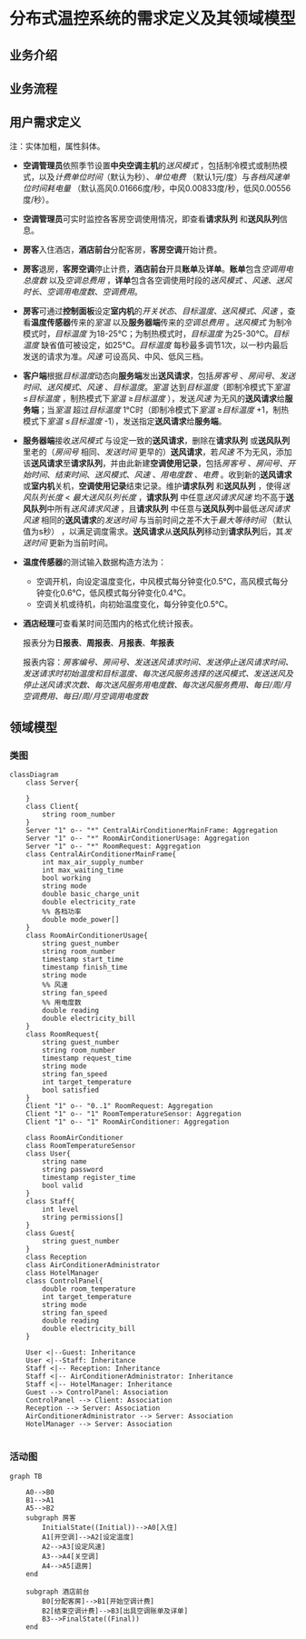 # 分布式温控系统的需求定义及其领域模型

## 业务介绍



## 业务流程



## 用户需求定义

注：实体加粗，属性斜体。

- **空调管理员**依照季节设置**中央空调主机**的*送风模式* ，包括制冷模式或制热模式，以及*计费单位时间*（默认为秒）、*单位电费* （默认1元/度）与*各档风速单位时间耗电量* （默认高风0.01666度/秒，中风0.00833度/秒，低风0.00556度/秒）。
- **空调管理员**可实时监控各客房空调使用情况，即查看**请求队列** 和**送风队列**信息。

- **房客**入住酒店，**酒店前台**分配客房，**客房空调**开始计费。	
- **房客**退房，**客房空调**停止计费，**酒店前台**开具**账单**及**详单**。**账单**包含*空调用电总度数* 以及*空调总费用* ，**详单**包含各空调使用时段的*送风模式* 、*风速*、*送风时长*、*空调用电度数*、*空调费用*。

- **房客**可通过**控制面板**设定**室内机**的*开关状态*、*目标温度*、*送风模式*、*风速* ，查看**温度传感器**传来的*室温*  以及**服务器端**传来的*空调总费用*  。*送风模式* 为制冷模式时，*目标温度* 为18-25℃；为制热模式时，*目标温度* 为25-30℃。*目标温度* 缺省值可被设定，如25℃。*目标温度* 每秒最多调节1次，以一秒内最后发送的请求为准。*风速* 可设高风、中风、低风三档。
- **客户端**根据*目标温度*动态向**服务端**发出**送风请求**，包括*房客号* 、*房间号*、*发送时间*、*送风模式*、*风速* 、*目标温度*。*室温* 达到*目标温度*（即制冷模式下*室温* ≤*目标温度* ，制热模式下*室温* ≥*目标温度* ），发送*风速* 为无风的**送风请求**给**服务端**；当*室温* 超过*目标温度* 1℃时（即制冷模式下*室温*  ≥*目标温度* +1，制热模式下*室温*  ≤*目标温度* -1），发送指定**送风请求**给**服务端**。
- **服务器端**接收*送风模式*  与设定一致的**送风请求**，删除在**请求队列** 或**送风队列** 里老的（*房间号* 相同、*发送时间* 更早的）**送风请求**，若*风速* 不为无风，添加该**送风请求**至**请求队列**，并由此新建**空调使用记录**，包括*房客号* 、*房间号*、*开始时间*、*结束时间*、*送风模式*、*风速* 、*用电度数* 、*电费* 。收到新的**送风请求**或**室内机**关机，**空调使用记录**结束记录。维护**请求队列** 和**送风队列** ，使得*送风队列长度* < *最大送风队列长度* ，**请求队列**  中任意*送风请求风速* 均不高于**送风队列**中所有*送风请求风速*  ，且**请求队列**  中任意与**送风队列**中最低*送风请求风速* 相同的**送风请求**的*发送时间* 与当前时间之差不大于*最大等待时间* （默认值为s秒） ，以满足调度需求。**送风请求**从**送风队列**移动到**请求队列**后，其*发送时间* 更新为当前时间。
- **温度传感器**的测试输入数据构造方法为：
  - 空调开机，向设定温度变化，中风模式每分钟变化0.5℃，高风模式每分钟变化0.6℃，低风模式每分钟变化0.4℃。
  - 空调关机或待机，向初始温度变化，每分钟变化0.5℃。

- **酒店经理**可查看某时间范围内的格式化统计报表。

  报表分为**日报表**、**周报表**、**月报表**、**年报表**

  报表内容：*房客编号、房间号、发送送风请求时间、发送停止送风请求时间、发送请求时初始温度和目标温度、每次送风服务选择的送风模式、发送送风及停止送风请求次数、每次送风服务用电度数、每次送风服务费用、每日/周/月空调费用、每日/周/月空调用电度数*



## 领域模型

### 类图

```mermaid
classDiagram
	class Server{
		
	}
	class Client{
		string room_number
	}
	Server "1" o-- "*" CentralAirConditionerMainFrame: Aggregation
	Server "1" o-- "*" RoomAirConditionerUsage: Aggregation
	Server "1" o-- "*" RoomRequest: Aggregation
	class CentralAirConditionerMainFrame{
		int max_air_supply_number
		int max_waiting_time
		bool working
		string mode
		double basic_charge_unit
		double electricity_rate
		%% 各档功率
		double mode_power[]
	}
	class RoomAirConditionerUsage{
		string guest_number
		string room_number
		timestamp start_time
		timestamp finish_time
		string mode
		%% 风速
		string fan_speed
		%% 用电度数
		double reading
		double electricity_bill
	}
	class RoomRequest{
		string guest_number
		string room_number
		timestamp request_time
		string mode
		string fan_speed
		int target_temperature
		bool satisfied
	}
	Client "1" o-- "0..1" RoomRequest: Aggregation
	Client "1" o-- "1" RoomTemperatureSensor: Aggregation
	Client "1" o-- "1" RoomAirConditioner: Aggregation
	
	class RoomAirConditioner
	class RoomTemperatureSensor
	class User{
		string name
		string password
		timestamp register_time
		bool valid
	}
	class Staff{
		int level
		string permissions[]
	}
	class Guest{
		string guest_number
	}
	class Reception
	class AirConditionerAdministrator
	class HotelManager
	class ControlPanel{
		double room_temperature
		int target_temperature
		string mode
		string fan_speed
		double reading
		double electricity_bill
	}
	
	User <|--Guest: Inheritance
	User <|--Staff: Inheritance
	Staff <|-- Reception: Inheritance
	Staff <|-- AirConditionerAdministrator: Inheritance
	Staff <|-- HotelManager: Inheritance
	Guest --> ControlPanel: Association
	ControlPanel --> Client: Association
	Reception --> Server: Association
	AirConditionerAdministrator --> Server: Association
	HotelManager --> Server: Association
	
```



### 活动图

```mermaid
graph TB
	
    A0-->B0
    B1-->A1
    A5-->B2
    subgraph 房客
    	InitialState((Initial))-->A0[入住]
    	A1[开空调]-->A2[设定温度]
    	A2-->A3[设定风速]
    	A3-->A4[关空调]
    	A4-->A5[退房]
    end 
    
    subgraph 酒店前台
    	B0[分配客房]-->B1[开始空调计费]
    	B2[结束空调计费]-->B3[出具空调账单及详单]
    	B3-->FinalState((Final))
    end
```

